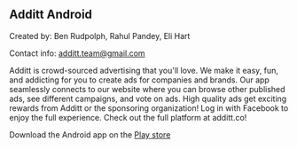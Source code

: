 Additt Android
----

Created by: Ben Rudpolph, Rahul Pandey, Eli Hart

Contact info: additt.team@gmail.com

Additt is crowd-sourced advertising that you'll love. We make it easy, fun, and addicting for you to create ads for companies and brands. Our app seamlessly connects to our website where you can browse other published ads, see different campaigns, and vote on ads. High quality ads get exciting rewards from Additt or the sponsoring organization!
Log in with Facebook to enjoy the full experience. Check out the full platform at additt.co!

Download the Android app on the [Play store](https://play.google.com/store/apps/details?id=com.additt.maple_android)